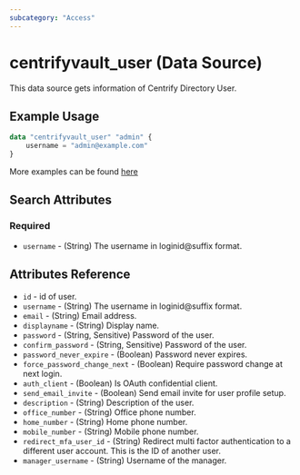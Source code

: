 ```yaml
---
subcategory: "Access"
---
```


# centrifyvault_user (Data Source)

This data source gets information of Centrify Directory User.

## Example Usage

```terraform
data "centrifyvault_user" "admin" {
    username = "admin@example.com"
}
```

More examples can be found [here](https://github.com/marcozj/terraform-provider-centrifyvault/tree/main/examples/centrifyvault_user)

## Search Attributes

### Required

- `username` - (String) The username in loginid@suffix format.

## Attributes Reference

- `id` - id of user.
- `username` - (String) The username in loginid@suffix format.
- `email` - (String) Email address.
- `displayname` - (String) Display name.
- `password` - (String, Sensitive) Password of the user.
- `confirm_password` - (String, Sensitive) Password of the user.
- `password_never_expire` - (Boolean) Password never expires.
- `force_password_change_next` - (Boolean) Require password change at next login.
- `auth_client` - (Boolean) Is OAuth confidential client.
- `send_email_invite` - (Boolean) Send email invite for user profile setup.
- `description` - (String) Description of the user.
- `office_number` - (String) Office phone number.
- `home_number` - (String) Home phone number.
- `mobile_number` - (String) Mobile phone number.
- `redirect_mfa_user_id` - (String) Redirect multi factor authentication to a different user account. This is the ID of another user.
- `manager_username` - (String) Username of the manager.
